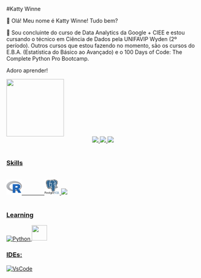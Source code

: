 #Katty Winne

🚀 Olá! Meu nome é Katty Winne! Tudo bem? 

🧠 Sou concluinte do curso de Data Analytics da Google + CIEE e estou cursando o técnico em Ciência de Dados pela UNIFAVIP Wyden (2º período). Outros cursos que estou fazendo no momento, são os cursos do E.B.A. (Estatística do Básico ao Avançado) e o 100 Days of Code: The Complete Python Pro Bootcamp.

Adoro aprender! 

<img src="https://i.imgur.com/Dl55YdT.gif" align="center" width="150" height="150">



<div align="center">
  <a href="https://github.com/KattyWinne">
  <img height="140em" src="https://github-readme-stats.vercel.app/api?username=KattyWinne&theme=radical"/>
  <img height="140em" src="https://github-readme-stats.vercel.app/api/top-langs/?username=KattyWinne&layout=compact&langs_count=7&theme=radical"/>
  <img height="140em" src="http://github-readme-streak-stats.herokuapp.com?user=KattyWinne&theme=radical&date_format=M%20j%5B%2C%20Y%5D"/>
</div>

<div style="display: inline_block"><br>

### Skills
<br>
<div align="left">
<img height="40" src="https://raw.githubusercontent.com/devicons/devicon/master/icons/r/r-original.svg">
&nbsp;&nbsp;&nbsp;&nbsp;&nbsp;&nbsp;&nbsp;&nbsp;&nbsp;&nbsp;&nbsp;&nbsp;&nbsp;
<a href="https://www.postgresql.org" target="_blank">
<img src="https://raw.githubusercontent.com/devicons/devicon/master/icons/postgresql/postgresql-original-wordmark.svg" alt="postgresql" width="40" height="40" />
<img height="30em" src="https://img.shields.io/badge/Tableau-92bcd1?style=for-the-badge&logo=Tableau&logoColor=22272E" />
     
</div>
<br>


### Learning

<img align="center" alt="Python" height="30" width="40" src="https://cdn.jsdelivr.net/gh/devicons/devicon/icons/python/python-original.svg" /> 
<code><img src="https://upload.wikimedia.org/wikipedia/commons/thumb/c/cf/New_Power_BI_Logo.svg/2048px-New_Power_BI_Logo.svg.png" width="40" height="40"></code>

### IDEs:

<img align="center" alt="VsCode" height="30" width="40" src="https://cdn.jsdelivr.net/gh/devicons/devicon/icons/vscode/vscode-original.svg" />


</div>






